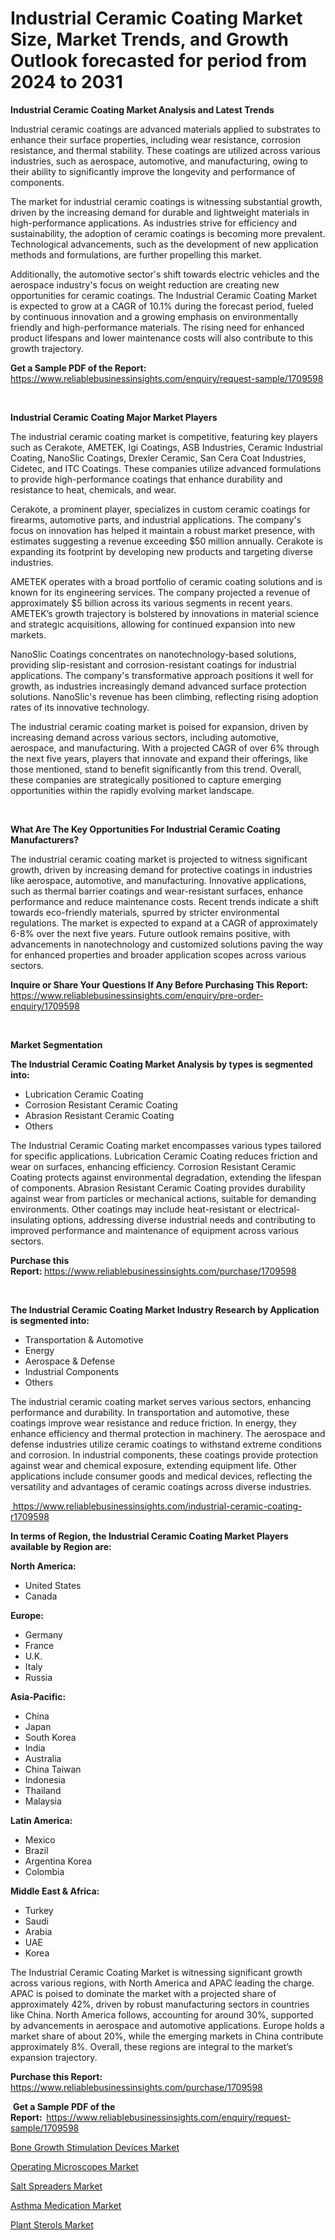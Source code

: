 <p><h1>Industrial Ceramic Coating Market Size, Market Trends, and Growth Outlook forecasted for period from 2024 to 2031</h1></p><p><strong>Industrial Ceramic Coating Market Analysis and Latest Trends</strong></p>
<p><p>Industrial ceramic coatings are advanced materials applied to substrates to enhance their surface properties, including wear resistance, corrosion resistance, and thermal stability. These coatings are utilized across various industries, such as aerospace, automotive, and manufacturing, owing to their ability to significantly improve the longevity and performance of components.</p><p>The market for industrial ceramic coatings is witnessing substantial growth, driven by the increasing demand for durable and lightweight materials in high-performance applications. As industries strive for efficiency and sustainability, the adoption of ceramic coatings is becoming more prevalent. Technological advancements, such as the development of new application methods and formulations, are further propelling this market.</p><p>Additionally, the automotive sector's shift towards electric vehicles and the aerospace industry's focus on weight reduction are creating new opportunities for ceramic coatings. The Industrial Ceramic Coating Market is expected to grow at a CAGR of 10.1% during the forecast period, fueled by continuous innovation and a growing emphasis on environmentally friendly and high-performance materials. The rising need for enhanced product lifespans and lower maintenance costs will also contribute to this growth trajectory.</p></p>
<p><strong>Get a Sample PDF of the Report:&nbsp;</strong> <a href="https://www.reliablebusinessinsights.com/enquiry/request-sample/1709598?utm_campaign=1723&utm_medium=2&utm_source=Github&utm_content=ia&utm_term=21102024&utm_id=industrial-ceramic-coating">https://www.reliablebusinessinsights.com/enquiry/request-sample/1709598</a></p>
<p>&nbsp;</p>
<p><strong>Industrial Ceramic Coating Major Market Players</strong></p>
<p><p>The industrial ceramic coating market is competitive, featuring key players such as Cerakote, AMETEK, Igi Coatings, ASB Industries, Ceramic Industrial Coating, NanoSlic Coatings, Drexler Ceramic, San Cera Coat Industries, Cidetec, and ITC Coatings. These companies utilize advanced formulations to provide high-performance coatings that enhance durability and resistance to heat, chemicals, and wear.</p><p>Cerakote, a prominent player, specializes in custom ceramic coatings for firearms, automotive parts, and industrial applications. The company's focus on innovation has helped it maintain a robust market presence, with estimates suggesting a revenue exceeding $50 million annually. Cerakote is expanding its footprint by developing new products and targeting diverse industries.</p><p>AMETEK operates with a broad portfolio of ceramic coating solutions and is known for its engineering services. The company projected a revenue of approximately $5 billion across its various segments in recent years. AMETEK’s growth trajectory is bolstered by innovations in material science and strategic acquisitions, allowing for continued expansion into new markets.</p><p>NanoSlic Coatings concentrates on nanotechnology-based solutions, providing slip-resistant and corrosion-resistant coatings for industrial applications. The company's transformative approach positions it well for growth, as industries increasingly demand advanced surface protection solutions. NanoSlic's revenue has been climbing, reflecting rising adoption rates of its innovative technology.</p><p>The industrial ceramic coating market is poised for expansion, driven by increasing demand across various sectors, including automotive, aerospace, and manufacturing. With a projected CAGR of over 6% through the next five years, players that innovate and expand their offerings, like those mentioned, stand to benefit significantly from this trend. Overall, these companies are strategically positioned to capture emerging opportunities within the rapidly evolving market landscape.</p></p>
<p>&nbsp;</p>
<p><strong>What Are The Key Opportunities For Industrial Ceramic Coating Manufacturers?</strong></p>
<p><p>The industrial ceramic coating market is projected to witness significant growth, driven by increasing demand for protective coatings in industries like aerospace, automotive, and manufacturing. Innovative applications, such as thermal barrier coatings and wear-resistant surfaces, enhance performance and reduce maintenance costs. Recent trends indicate a shift towards eco-friendly materials, spurred by stricter environmental regulations. The market is expected to expand at a CAGR of approximately 6-8% over the next five years. Future outlook remains positive, with advancements in nanotechnology and customized solutions paving the way for enhanced properties and broader application scopes across various sectors.</p></p>
<p><strong>Inquire or Share Your Questions If Any Before Purchasing This Report:</strong> <a href="https://www.reliablebusinessinsights.com/enquiry/pre-order-enquiry/1709598?utm_campaign=1723&utm_medium=2&utm_source=Github&utm_content=ia&utm_term=21102024&utm_id=industrial-ceramic-coating">https://www.reliablebusinessinsights.com/enquiry/pre-order-enquiry/1709598</a></p>
<p>&nbsp;</p>
<p><strong>Market Segmentation</strong></p>
<p><strong>The Industrial Ceramic Coating Market Analysis by types is segmented into:</strong></p>
<p><ul><li>Lubrication Ceramic Coating</li><li>Corrosion Resistant Ceramic Coating</li><li>Abrasion Resistant Ceramic Coating</li><li>Others</li></ul></p>
<p><p>The Industrial Ceramic Coating market encompasses various types tailored for specific applications. Lubrication Ceramic Coating reduces friction and wear on surfaces, enhancing efficiency. Corrosion Resistant Ceramic Coating protects against environmental degradation, extending the lifespan of components. Abrasion Resistant Ceramic Coating provides durability against wear from particles or mechanical actions, suitable for demanding environments. Other coatings may include heat-resistant or electrical-insulating options, addressing diverse industrial needs and contributing to improved performance and maintenance of equipment across various sectors.</p></p>
<p><strong>Purchase this Report:&nbsp;</strong><a href="https://www.reliablebusinessinsights.com/purchase/1709598?utm_campaign=1723&utm_medium=2&utm_source=Github&utm_content=ia&utm_term=21102024&utm_id=industrial-ceramic-coating">https://www.reliablebusinessinsights.com/purchase/1709598</a></p>
<p>&nbsp;</p>
<p><strong>The Industrial Ceramic Coating Market Industry Research by Application is segmented into:</strong></p>
<p><ul><li>Transportation & Automotive</li><li>Energy</li><li>Aerospace & Defense</li><li>Industrial Components</li><li>Others</li></ul></p>
<p><p>The industrial ceramic coating market serves various sectors, enhancing performance and durability. In transportation and automotive, these coatings improve wear resistance and reduce friction. In energy, they enhance efficiency and thermal protection in machinery. The aerospace and defense industries utilize ceramic coatings to withstand extreme conditions and corrosion. In industrial components, these coatings provide protection against wear and chemical exposure, extending equipment life. Other applications include consumer goods and medical devices, reflecting the versatility and advantages of ceramic coatings across diverse industries.</p></p>
<p><a href="https://www.reliablebusinessinsights.com/industrial-ceramic-coating-r1709598?utm_campaign=1723&utm_medium=2&utm_source=Github&utm_content=ia&utm_term=21102024&utm_id=industrial-ceramic-coating">&nbsp;https://www.reliablebusinessinsights.com/industrial-ceramic-coating-r1709598</a></p>
<p><strong>In terms of Region, the Industrial Ceramic Coating Market Players available by Region are:</strong></p>
<p>
    <p> <strong> North America: </strong>
        <ul>
            <li>United States</li>
            <li>Canada</li>
        </ul>
        </p> 
    <p> <strong> Europe: </strong>
        <ul>
            <li>Germany</li>
            <li>France</li>
            <li>U.K.</li>
            <li>Italy</li>
            <li>Russia</li>
        </ul>
        </p> 
    <p> <strong> Asia-Pacific: </strong>
        <ul>
            <li>China</li>
            <li>Japan</li>
            <li>South Korea</li>
            <li>India</li>
            <li>Australia</li>
            <li>China Taiwan</li>
            <li>Indonesia</li>
            <li>Thailand</li>
            <li>Malaysia</li>
        </ul>
        </p> 
    <p> <strong> Latin America: </strong>
        <ul>
            <li>Mexico</li>
            <li>Brazil</li>
            <li>Argentina Korea</li>
            <li>Colombia</li>
        </ul>
        </p> 
    <p> <strong> Middle East & Africa: </strong>
        <ul>
            <li>Turkey</li>
            <li>Saudi</li>
            <li>Arabia</li>
            <li>UAE</li>
            <li>Korea</li>
        </ul>
    </p>
    </p>
<p><p>The Industrial Ceramic Coating Market is witnessing significant growth across various regions, with North America and APAC leading the charge. APAC is poised to dominate the market with a projected share of approximately 42%, driven by robust manufacturing sectors in countries like China. North America follows, accounting for around 30%, supported by advancements in aerospace and automotive applications. Europe holds a market share of about 20%, while the emerging markets in China contribute approximately 8%. Overall, these regions are integral to the market’s expansion trajectory.</p></p>
<p><strong>Purchase this Report: </strong><a href="https://www.reliablebusinessinsights.com/purchase/1709598?utm_campaign=1723&utm_medium=2&utm_source=Github&utm_content=ia&utm_term=21102024&utm_id=industrial-ceramic-coating">https://www.reliablebusinessinsights.com/purchase/1709598</a></p>
<p>&nbsp;<strong>Get a Sample PDF of the Report:&nbsp;&nbsp;</strong><a href="https://www.reliablebusinessinsights.com/enquiry/request-sample/1709598?utm_campaign=1723&utm_medium=2&utm_source=Github&utm_content=ia&utm_term=21102024&utm_id=industrial-ceramic-coating">https://www.reliablebusinessinsights.com/enquiry/request-sample/1709598</a></p>
<p><strong></strong></p>
<p><p><a href="https://www.linkedin.com/pulse/bone-growth-stimulation-devices-market-overview-forecast-2024-grqpc?utm_campaign=1723&utm_medium=2&utm_source=Github&utm_content=ia&utm_term=21102024&utm_id=industrial-ceramic-coating">Bone Growth Stimulation Devices Market</a></p><p><a href="https://www.linkedin.com/pulse/operating-microscopes-market-size-type-product-global-wnouc?utm_campaign=1723&utm_medium=2&utm_source=Github&utm_content=ia&utm_term=21102024&utm_id=industrial-ceramic-coating">Operating Microscopes Market</a></p><p><a href="https://www.linkedin.com/pulse/disruption-innovation-salt-spreaders-industry-market-kppre?utm_campaign=1723&utm_medium=2&utm_source=Github&utm_content=ia&utm_term=21102024&utm_id=industrial-ceramic-coating">Salt Spreaders Market</a></p><p><a href="https://www.linkedin.com/pulse/driving-forces-global-asthma-medication-market-trends-applications-vrmqf?utm_campaign=1723&utm_medium=2&utm_source=Github&utm_content=ia&utm_term=21102024&utm_id=industrial-ceramic-coating">Asthma Medication Market</a></p><p><a href="https://www.linkedin.com/pulse/evaluating-plant-sterols-market-trends-growth-opportunities-vokzf?utm_campaign=1723&utm_medium=2&utm_source=Github&utm_content=ia&utm_term=21102024&utm_id=industrial-ceramic-coating">Plant Sterols Market</a></p></p>